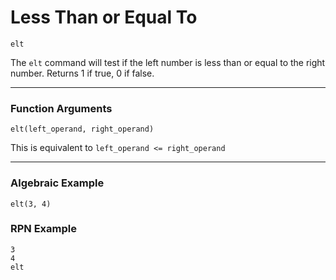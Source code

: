 # Less Than or Equal To
`elt`

The `elt` command will test if the left number is less than or equal to the right number. Returns 1 if true, 0 if false.

----

### Function Arguments
```plaintext
elt(left_operand, right_operand)
```

This is equivalent to `left_operand <= right_operand`

----

### Algebraic Example
```plaintext
elt(3, 4)
```

### RPN Example
```plaintext
3
4
elt
```